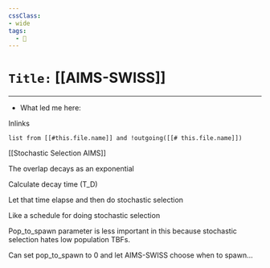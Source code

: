 ```yaml
---
cssClass:
- wide
tags:
  - 🧪
---
```


# `Title:` [[AIMS-SWISS]]
--- 

- What led me here: 

Inlinks
```dataview 
list from [[#this.file.name]] and !outgoing([[# this.file.name]]) 
```
[[Stochastic Selection AIMS]]

The overlap decays as an exponential

Calculate decay time (T_D)

Let that time elapse and then do stochastic selection

Like a schedule for doing stochastic selection

Pop_to_spawn parameter is less important in this because stochastic selection hates low population TBFs. 

Can set pop_to_spawn to 0 and let AIMS-SWISS choose when to spawn… 



